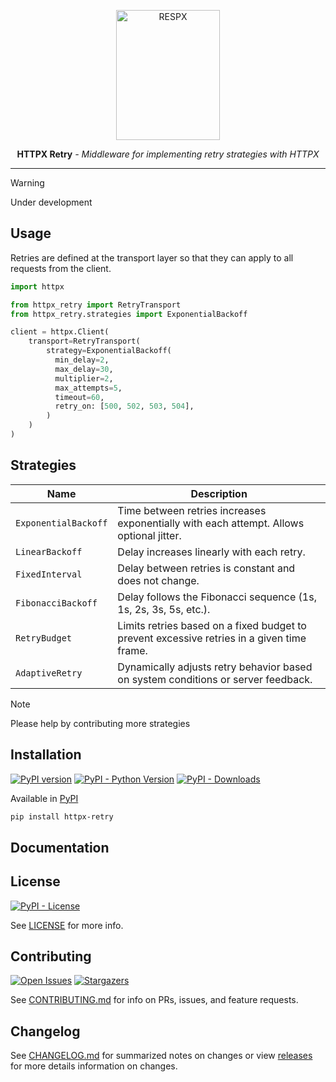 <p align="center">
  <img width="166" height="208" src="https://raw.githubusercontent.com/mharrisb1/httpx-retry/main/docs/img/httpx-retry.png" alt='RESPX'>
</p>
<p align="center">
  <strong>HTTPX Retry</strong> <em>- Middleware for implementing retry strategies with HTTPX</em>
</p>

---

> [!WARNING]
> Under development

## Usage

Retries are defined at the transport layer so that they can apply to all requests from the client.

```py
import httpx

from httpx_retry import RetryTransport
from httpx_retry.strategies import ExponentialBackoff

client = httpx.Client(
    transport=RetryTransport(
        strategy=ExponentialBackoff(
          min_delay=2,
          max_delay=30,
          multiplier=2,
          max_attempts=5,
          timeout=60,
          retry_on: [500, 502, 503, 504],
        )
    )
)
```

## Strategies

| Name                 | Description                                                                                |
| -------------------- | ------------------------------------------------------------------------------------------ |
| `ExponentialBackoff` | Time between retries increases exponentially with each attempt. Allows optional jitter.    |
| `LinearBackoff`      | Delay increases linearly with each retry.                                                  |
| `FixedInterval`      | Delay between retries is constant and does not change.                                     |
| `FibonacciBackoff`   | Delay follows the Fibonacci sequence (1s, 1s, 2s, 3s, 5s, etc.).                           |
| `RetryBudget`        | Limits retries based on a fixed budget to prevent excessive retries in a given time frame. |
| `AdaptiveRetry`      | Dynamically adjusts retry behavior based on system conditions or server feedback.          |

> [!NOTE]  
> Please help by contributing more strategies

## Installation

[![PyPI version](https://badge.fury.io/py/httpx-retry.svg)](https://badge.fury.io/py/httpx-retry)
[![PyPI - Python Version](https://img.shields.io/pypi/pyversions/httpx-retry.svg)](https://pypi.org/project/httpx-retry/)
[![PyPI - Downloads](https://img.shields.io/pypi/dm/httpx-retry)](https://pypi.org/project/httpx-retry/)

Available in [PyPI](https://pypi.org/project/httpx-retry)

```sh
pip install httpx-retry
```

## Documentation

<!-- TODO -->

## License

[![PyPI - License](https://img.shields.io/pypi/l/httpx-retry)](https://opensource.org/blog/license/mit)

See [LICENSE](https://github.com/mharrisb1/httpx-retry/blob/main/LICENSE) for more info.

## Contributing

[![Open Issues](https://img.shields.io/github/issues/mharrisb1/httpx-retry)](https://github.com/mharrisb1/httpx-retry/issues)
[![Stargazers](https://img.shields.io/github/stars/mharrisb1/httpx-retry?style)](https://pypistats.org/packages/httpx-retry)

See [CONTRIBUTING.md](https://github.com/mharrisb1/httpx-retry/blob/main/CONTRIBUTING.md) for info on PRs, issues, and feature requests.

## Changelog

See [CHANGELOG.md](https://github.com/mharrisb1/httpx-retry/blob/main/CHANGELOG.md) for summarized notes on changes or view [releases](https://github.com/mharrisb1/httpx-retry/releases) for more details information on changes.
